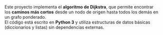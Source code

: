 Este proyecto implementa el **algoritmo de Dijkstra**, que permite encontrar los **caminos más cortos** desde un nodo de origen hasta todos los demás en un grafo ponderado.  
El código está escrito en **Python 3** y utiliza estructuras de datos básicas (diccionarios y listas) sin dependencias externas.
